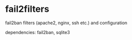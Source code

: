 # fail2filters
fail2ban filters (apache2, nginx, ssh etc.) and configuration

dependencies: fail2ban, sqlite3
